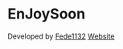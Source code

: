 # EnJoySoon

Developed by [Fede1132](https://github.com/fede1132)
[Website](https://enjoytheboost.com)
